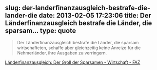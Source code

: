 slug: der-landerfinanzausgleich-bestrafe-die-lander-die
date: 2013-02-05 17:23:06
title: Der Länderfinanzausgleich bestrafe die Länder, die sparsam...
type: quote
---

> Der Länderfinanzausgleich bestrafe die Länder, die sparsam wirtschafteten, schaffe aber gleichzeitig keine Anreize für die Nehmerländer, ihre Ausgaben zu verringern.

[Länderfinanzausgleich: Der Groll der Sparsamen - Wirtschaft - FAZ](http://www.faz.net/aktuell/wirtschaft/laenderfinanzausgleich-der-groll-der-sparsamen-12052022.html)
